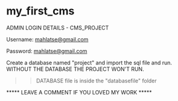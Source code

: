 # my_first_cms
ADMIN LOGIN DETAILS - CMS_PROJECT

Username: mahlatse@gmail.com

Password: mahlatse@gmail.com

Create a database named "project" and import the sql file and run.
WITHOUT THE DATABASE THE PROJECT WON'T RUN.

>>DATABASE file is inside the "databasefile" folder

***** LEAVE A COMMENT IF YOU LOVED MY WORK *****

